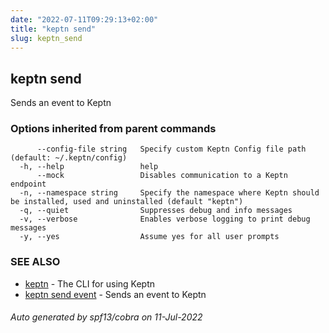 ```yaml
---
date: "2022-07-11T09:29:13+02:00"
title: "keptn send"
slug: keptn_send
---
```

## keptn send

Sends an event to Keptn

### Options inherited from parent commands

```
      --config-file string   Specify custom Keptn Config file path (default: ~/.keptn/config)
  -h, --help                 help
      --mock                 Disables communication to a Keptn endpoint
  -n, --namespace string     Specify the namespace where Keptn should be installed, used and uninstalled (default "keptn")
  -q, --quiet                Suppresses debug and info messages
  -v, --verbose              Enables verbose logging to print debug messages
  -y, --yes                  Assume yes for all user prompts
```

### SEE ALSO

* [keptn](../keptn/)	 - The CLI for using Keptn
* [keptn send event](../keptn_send_event/)	 - Sends an event to Keptn

###### Auto generated by spf13/cobra on 11-Jul-2022
